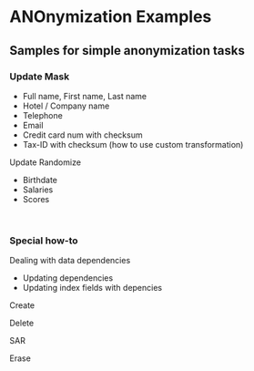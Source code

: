 <!-- markdownlint-disable MD033 - makes html allowed -->

# ANOnymization Examples

## Samples for simple anonymization tasks

### Update Mask

- Full name, First name, Last name
- Hotel / Company name
- Telephone
- Email
- Credit card num with checksum
- Tax-ID with checksum (how to use custom transformation)

Update Randomize

- Birthdate
- Salaries
- Scores

&nbsp;

### Special how-to

Dealing with data dependencies

- Updating dependencies
- Updating index fields with depencies

Create

Delete

SAR

Erase
